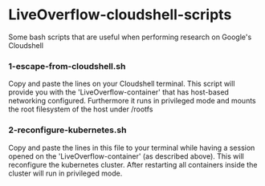 # LiveOverflow-cloudshell-scripts
Some bash scripts that are useful when performing research on Google's Cloudshell

### 1-escape-from-cloudshell.sh
Copy and paste the lines on your Cloudshell terminal. 
This script will provide you with the 'LiveOverflow-container' that has host-based networking configured. Furthermore it runs in privileged mode and mounts the root filesystem of the host under /rootfs


### 2-reconfigure-kubernetes.sh
Copy and paste the lines in this file to your terminal while having a session opened on the 'LiveOverflow-container' (as described above). This will reconfigure the kubernetes cluster. After restarting all containers inside the cluster will run in privileged mode. 
